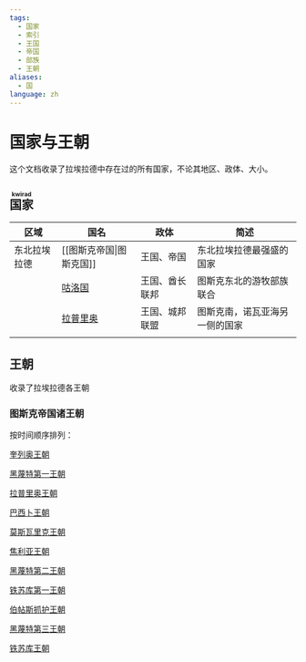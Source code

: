 ```yaml
---
tags:
  - 国家
  - 索引
  - 王国
  - 帝国
  - 部族
  - 王朝
aliases:
  - 国
language: zh
---
```

# 国家与王朝

这个文档收录了拉埃拉德中存在过的所有国家，不论其地区、政体、大小。

## <ruby>国家<rt>kwirad</rt></ruby>


| 区域     | 国名                              | 政体      | 简述              |
| ------ | ------------------------------- | ------- | --------------- |
| 东北拉埃拉德 | [[图斯克帝国\|图斯克国]]      | 王国、帝国   | 东北拉埃拉德最强盛的国家    |
|        | [咕洛国](咕洛国.md)     | 王国、酋长联邦 | 图斯克东北的游牧部族联合    |
|        | [拉普里奥](../概念/拉普里奥.md) | 王国、城邦联盟 | 图斯克南，诺瓦亚海另一侧的国家 |
|        |                                 |         |                 |

## 王朝

收录了拉埃拉德各王朝

### 图斯克帝国诸王朝

按时间顺序排列：

[奎列奥王朝](../概念/奎列奥.md)

[黑蔑特第一王朝](黑蔑特王朝.md#黑蔑特第一王朝)

[拉普里奥王朝](拉普里奥王朝.md)

[巴西卜王朝](巴西卜王朝.md)

[莫斯瓦里克王朝](莫斯瓦里克王朝.md)

[焦利亚王朝](../概念/焦利亚.md)

[黑蔑特第二王朝](黑蔑特王朝.md#黑蔑特第二王朝)

[铁苏库第一王朝](铁苏库王朝.md#铁苏库第一王朝)

[伯帖斯抓护王朝](../概念/伯帖斯抓护.md)

[黑蔑特第三王朝](黑蔑特王朝.md#黑蔑特第三王朝)

[铁苏库王朝](铁苏库王朝.md)

